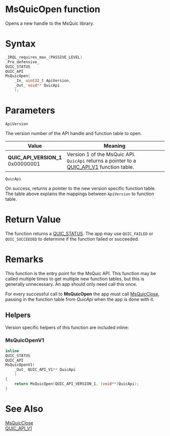 MsQuicOpen function
======

Opens a new handle to the MsQuic library.

# Syntax

```C
_IRQL_requires_max_(PASSIVE_LEVEL)
_Pre_defensive_
QUIC_STATUS
QUIC_API
MsQuicOpen(
    _In_ uint32_t ApiVersion,
    _Out_ void** QuicApi
    );
```

# Parameters

`ApiVersion`

The version number of the API handle and function table to open.

Value | Meaning
--- | ---
**QUIC_API_VERSION_1**<br>0x00000001 | Version 1 of the MsQuic API.<br>`QuicApi` returns a pointer to a [QUIC_API_V1](../v1/QUIC_API_V1.md) function table.

`QuicApi`

On success, returns a pointer to the new version specific function table. The table above explains the mappings between `ApiVersion` to function table.

# Return Value

The function returns a [QUIC_STATUS](QUIC_STATUS.md). The app may use `QUIC_FAILED` or `QUIC_SUCCEEDED` to determine if the function failed or succeeded.

# Remarks

This function is the entry point for the MsQuic API. This function may be called multiple times to get multiple new function tables, but this is generally unnecessary. An app should only need call this once.

For every successful call to **MsQuicOpen** the app must call [MsQuicClose](MsQuicClose.md), passing in the function table from *QuicApi* when the app is done with it.

## Helpers

Version specific helpers of this function are included inline:

### MsQuicOpenV1

```C
inline
QUIC_STATUS
QUIC_API
MsQuicOpenV1(
    _Out_ QUIC_API_V1** QuicApi
    )
{
    return MsQuicOpen(QUIC_API_VERSION_1, (void**)QuicApi);
}
```

# See Also

[MsQuicClose](MsQuicClose.md)<br>
[QUIC_API_V1](../v1/QUIC_API_V1.md)<br>
